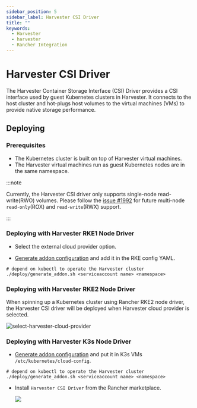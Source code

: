 ```yaml
---
sidebar_position: 5
sidebar_label: Harvester CSI Driver
title: ""
keywords:
  - Harvester
  - harvester
  - Rancher Integration
---
```


# Harvester CSI Driver

The Harvester Container Storage Interface (CSI) Driver provides a CSI interface used by guest Kubernetes clusters in Harvester. It connects to the host cluster and hot-plugs host volumes to the virtual machines (VMs) to provide native storage performance.

## Deploying

### Prerequisites

- The Kubernetes cluster is built on top of Harvester virtual machines.
- The Harvester virtual machines run as guest Kubernetes nodes are in the same namespace.

:::note

Currently, the Harvester CSI driver only supports single-node read-write(RWO) volumes. Please follow the [issue #1992](https://github.com/harvester/harvester/issues/1992) for future multi-node `read-only`(ROX) and `read-write`(RWX) support.

:::

### Deploying with Harvester RKE1 Node Driver

- Select the external cloud provider option.

- [Generate addon configuration](https://github.com/harvester/harvester-csi-driver/blob/master/deploy/generate_addon.sh) and add it in the RKE config YAML.

```
# depend on kubectl to operate the Harvester cluster
./deploy/generate_addon.sh <serviceaccount name> <namespace>
```

### Deploying with Harvester RKE2 Node Driver

When spinning up a Kubernetes cluster using Rancher RKE2 node driver, the Harvester CSI driver will be deployed when Harvester cloud provider is selected.

![select-harvester-cloud-provider](/img/v1.0/rancher/select-harvester-cloud-provider.png)

### Deploying with Harvester K3s Node Driver

- [Generate addon configuration](https://github.com/harvester/harvester-csi-driver/blob/master/deploy/generate_addon.sh) and put it in K3s VMs `/etc/kubernetes/cloud-config`.

```
# depend on kubectl to operate the Harvester cluster
./deploy/generate_addon.sh <serviceaccount name> <namespace>
```

- Install `Harvester CSI Driver` from the Rancher marketplace.

  ![](/img/v1.0/rancher/install-harvester-csi-driver-in-k3s.png)
